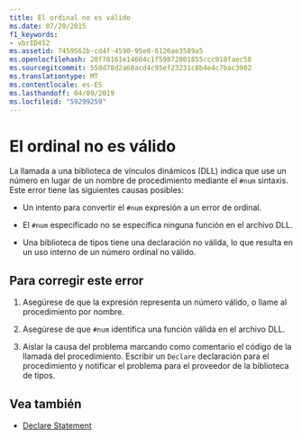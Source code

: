 ```yaml
---
title: El ordinal no es válido
ms.date: 07/20/2015
f1_keywords:
- vbrID452
ms.assetid: 7459562b-cd4f-4590-95e0-6126ae3589a5
ms.openlocfilehash: 28f78161e14604c1f59872801855ccc918faec58
ms.sourcegitcommit: 558d78d2a68acd4c95ef23231c8b4e4c7bac3902
ms.translationtype: MT
ms.contentlocale: es-ES
ms.lasthandoff: 04/09/2019
ms.locfileid: "59299259"
---
```

# <a name="ordinal-is-not-valid"></a>El ordinal no es válido
La llamada a una biblioteca de vínculos dinámicos (DLL) indica que use un número en lugar de un nombre de procedimiento mediante el `#num` sintaxis. Este error tiene las siguientes causas posibles:  
  
-   Un intento para convertir el `#num` expresión a un error de ordinal.  
  
-   El `#num` especificado no se especifica ninguna función en el archivo DLL.  
  
-   Una biblioteca de tipos tiene una declaración no válida, lo que resulta en un uso interno de un número ordinal no válido.  
  
## <a name="to-correct-this-error"></a>Para corregir este error  
  
1. Asegúrese de que la expresión representa un número válido, o llame al procedimiento por nombre.  
  
2. Asegúrese de que `#num` identifica una función válida en el archivo DLL.  
  
3. Aislar la causa del problema marcando como comentario el código de la llamada del procedimiento. Escribir un `Declare` declaración para el procedimiento y notificar el problema para el proveedor de la biblioteca de tipos.  
  
## <a name="see-also"></a>Vea también

- [Declare Statement](../../../visual-basic/language-reference/statements/declare-statement.md)
